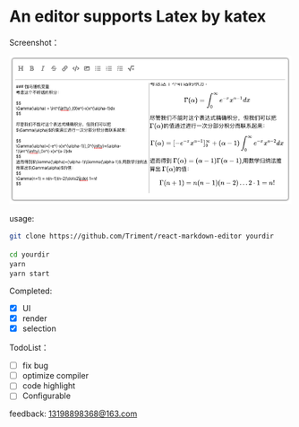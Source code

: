 
# An editor supports Latex by katex

Screenshot：

![screenshot](screenshot.png)


usage:
```sh
git clone https://github.com/Triment/react-markdown-editor yourdir

cd yourdir
yarn
yarn start
```


Completed:
- [x] UI
- [x] render
- [x] selection

TodoList：
- [ ] fix bug
- [ ] optimize compiler
- [ ] code highlight
- [ ] Configurable

feedback: 13198898368@163.com



